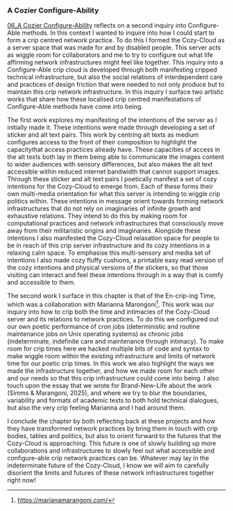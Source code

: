 ### A Cozier Configure-Ability

[06_A Cozier Configure-Ability](../../06_A%20Cozier%20Configure-Ability/06_A%20Cozier%20Configure-Ability.md) reflects on a second inquiry into Configure-Able methods. In this context I wanted to inquire into how I could start to form a crip centred network practice. To do this I formed the Cozy-Cloud as a server space that was made for and by disabled people. This server acts as wiggle room for collaborators and me to try to configure out what life affirming network infrastructures might feel like together. This inquiry into a Configure-Able crip cloud is developed through both manifesting cripped technical infrastructure, but also the social relations of interdependent care and practices of design friction that were needed to not only produce but to maintain this crip network infrastructure. In this inquiry I surface two artistic works that share how these localised crip centred manifestations of Configure-Able methods have come into being.

The first work explores my manifesting of the intentions of the server as I initially made it. These intentions were made through developing a set of sticker and alt text pairs. This work by centring alt texts as medium configures access to the front of their composition to highlight the capacitythat access practices already have. These capacities of access in the alt texts both lay in them being able to communicate the images content to wider audiences with sensory differences, but also makes the alt text accessible within reduced internet bandwidth that cannot support images. Through these sticker and alt text pairs I poetically manifest a set of cozy intentions for the Cozy-Cloud to emerge from. Each of these forms their own multi-media orientation for what this server is intending to wiggle crip politics within. These intentions in message orient towards forming network infrastructures that do not rely on imaginaries of infinite growth and exhaustive relations. They intend to do this by making room for computational practices and network infrastructures that consciously move away from their militaristic origins and imaginaries. Alongside these intentions I also manifested the Cozy-Cloud relaxation space for people to be in reach of this crip server infrastructure and its cozy intentions in a relaxing calm space. To emphasise this multi-sensory and media set of intentions I also made cozy fluffy cushions, a printable easy read version of the cozy intentions and physical versions of the stickers, so that those visiting can interact and feel these intentions through in a way that is comfy and accessible to them.

The second work I surface in this chapter is that of the En-crip-ing Time, which was a collaboration with Marianna Marongoni[^q9]. This work was our inquiry into how to crip both the time and intimacies of the Cozy-Cloud server and its relations to network practices. To do this we configured out our own poetic performance of cron jobs (deterministic and routine maintenance jobs on Unix operating systems) as chronic jobs (indeterminate, indefinite care and maintenance through intimacy). To make room for crip times here we hacked multiple bits of code and syntax to make wiggle room within the existing infrastructure and limits of network time for our poetic crip times. In this work we also highlight the ways we made the infrastructure together, and how we made room for each other and our needs so that this crip infrastructure could come into being. I also touch upon the essay that we wrote for Brand-New-Life about the work (Simms & Marangoni, 2025), and where we try to blur the boundaries, variability and formats of academic texts to both hold technical dialogues, but also the very crip feeling Marianna and I had around them.

I conclude the chapter by both reflecting back at these projects and how they have transformed network practices by bring them in touch with crip bodies, tables and politics, but also to orient forward to the futures that the Cozy-Cloud is approaching. This future is one of slowly building up more collaborations and infrastructures to slowly feel out what accessible and configure-able crip network practices can be. Whatever may lay in the indeterminate future of the Cozy-Cloud, I know we will aim to carefully disorient the limits and futures of these network infrastructures together right now!

[^q9]: https://marianamarangoni.com/
